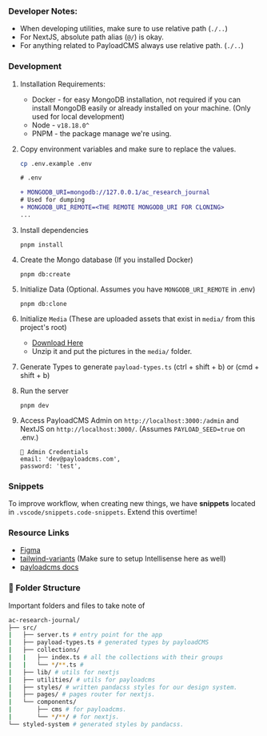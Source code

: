 ### Developer Notes:

- When developing utilities, make sure to use relative path (`./..`)
- For NextJS, absolute path alias (`@/`) is okay.
- For anything related to PayloadCMS always use relative path. (`./..`)

### Development

1. Installation Requirements:

   - Docker - for easy MongoDB installation, not required if you can install
     MongoDB easily or already installed on your machine. (Only used for local
     development)
   - Node - `v18.18.0^`
   - PNPM - the package manage we're using.

2. Copy environment variables and make sure to replace the values.

   ```sh
   cp .env.example .env
   ```

   ```diff
   # .env

   + MONGODB_URI=mongodb://127.0.0.1/ac_research_journal
   # Used for dumping
   + MONGODB_URI_REMOTE=<THE REMOTE MONGODB_URI FOR CLONING>
   ...
   ```

3. Install dependencies

   ```
   pnpm install
   ```

4. Create the Mongo database (If you installed Docker)

   ```
   pnpm db:create
   ```

5. Initialize Data (Optional. Assumes you have `MONGODB_URI_REMOTE` in .env)

   ```
   pnpm db:clone
   ```

6. Initialize `Media` (These are uploaded assets that exist in `media/` from
   this project's root)

   - [Download Here](https://drive.google.com/drive/folders/13Yas0-Pplbs-8Cr17YwmerqLBaf3pMHd?usp=drive_link)
   - Unzip it and put the pictures in the `media/` folder.

7. Generate Types to generate `payload-types.ts` (ctrl + shift + b) or (cmd +
   shift + b)

8. Run the server

   ```
   pnpm dev
   ```

9. Access PayloadCMS Admin on `http://localhost:3000:/admin` and NextJS on
   `http://localhost:3000/`. (Assumes `PAYLOAD_SEED=true` on .env.)
   ```
   🔑 Admin Credentials
   email: 'dev@payloadcms.com',
   password: 'test',
   ```

### Snippets

To improve workflow, when creating new things, we have **snippets** located in
`.vscode/snippets.code-snippets`. Extend this overtime!

### Resource Links

- [Figma](https://www.figma.com/file/XZNiNLWkCDJqoi37oZqSYo/Assumption-Research-Journal?type=design&node-id=0%3A1&mode=design&t=peGx1eUHzUtoyJK0-1)
- [tailwind-variants](https://www.tailwind-variants.org/docs/getting-started)
  (Make sure to setup Intellisense here as well)
- [payloadcms docs](https://payloadcms.com/docs/getting-started/what-is-payload)

### 📁 Folder Structure

Important folders and files to take note of

```sh
ac-research-journal/
├── src/
|   ├── server.ts # entry point for the app
|   ├── payload-types.ts # generated types by payloadCMS
|   ├── collections/
|   |   ├── index.ts # all the collections with their groups
|   |   └── */**.ts #
|   ├── lib/ # utils for nextjs
|   ├── utilities/ # utils for payloadcms
|   ├── styles/ # written pandacss styles for our design system.
|   ├── pages/ # pages router for nextjs.
|   └── components/
|       ├── cms # for payloadcms.
|       └── */**/ # for nextjs.
└── styled-system # generated styles by pandacss.
```
